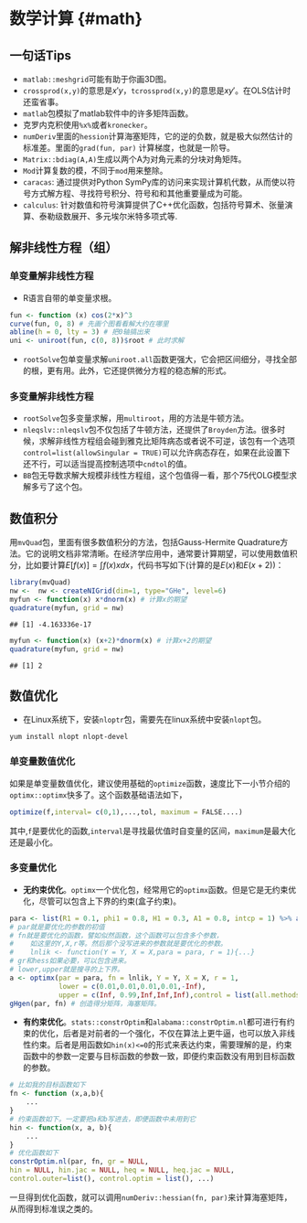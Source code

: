 
# 数学计算 {#math}
## 一句话Tips
- `matlab::meshgrid`可能有助于你画3D图。
- `crossprod(x,y)`的意思是$x'y$，`tcrossprod(x,y)`的意思是$xy'$。在OLS估计时还蛮省事。
- `matlab`包模拟了matlab软件中的许多矩阵函数。
- 克罗内克积使用`%x%`或者`kronecker`。
- `numDeriv`里面的`hession`计算海塞矩阵，它的逆的负数，就是极大似然估计的标准差。里面的`grad(fun, par)` 计算梯度，也就是一阶导。
- `Matrix::bdiag(A,A)`生成以两个A为对角元素的分块对角矩阵。
- `Mod`计算复数的模，不同于`mod`用来整除。
-  `caracas`: 通过提供对Python SymPy库的访问来实现计算机代数，从而使以符号方式解方程、寻找符号积分、符号和和其他重要量成为可能。
-  `calculus`: 针对数值和符号演算提供了C++优化函数，包括符号算术、张量演算、泰勒级数展开、多元埃尔米特多项式等.

## 解非线性方程（组）

### 单变量解非线性方程

- R语言自带的单变量求根。

```r
fun <- function (x) cos(2*x)^3
curve(fun, 0, 8) # 先画个图看看解大约在哪里
abline(h = 0, lty = 3) # 把0轴搞出来
uni <- uniroot(fun, c(0, 8))$root # 此时求解
```

-  `rootSolve`包单变量求解`uniroot.all`函数更强大，它会把区间细分，寻找全部的根，更有用。此外，它还提供微分方程的稳态解的形式。

### 多变量解非线性方程

- `rootSolve`包多变量求解，用`multiroot`，用的方法是牛顿方法。
- `nleqslv::nleqslv`包不仅包括了牛顿方法，还提供了`Broyden`方法。很多时候，求解非线性方程组会碰到雅克比矩阵病态或者说不可逆，该包有一个选项`control=list(allowSingular = TRUE)`可以允许病态存在，如果在此设置下还不行，可以适当提高控制选项中`cndtol`的值。
- `BB`包无导数求解大规模非线性方程组，这个包值得一看，那个75代OLG模型求解多亏了这个包。

## 数值积分

用`mvQuad`包，里面有很多数值积分的方法，包括Gauss-Hermite Quadrature方法。它的说明文档非常清晰。在经济学应用中，通常要计算期望，可以使用数值积分，比如要计算$E[f(x)]=\int f(x)xdx$，代码书写如下(计算的是$E(x)$和$E(x+2)$)：

```r
library(mvQuad)
nw <-  nw <- createNIGrid(dim=1, type="GHe", level=6)
myfun <- function(x) x*dnorm(x) # 计算x的期望
quadrature(myfun, grid = nw)
```

```
## [1] -4.163336e-17
```

```r
myfun <- function(x) (x+2)*dnorm(x) # 计算x+2的期望
quadrature(myfun, grid = nw)
```

```
## [1] 2
```


## 数值优化

- 在Linux系统下，安装`nloptr`包，需要先在linux系统中安装`nlopt`包。
```
yum install nlopt nlopt-devel
```



### 单变量数值优化

如果是单变量数值优化，建议使用基础的`optimize`函数，速度比下一小节介绍的`optimx::optimx`快多了。这个函数基础语法如下，


```r
optimize(f,interval= c(0,1),...,tol, maximum = FALSE....) 
```
其中,`f`是要优化的函数,`interval`是寻找最优值时自变量的区间，`maximum`是最大化还是最小化。

### 多变量优化

- **无约束优化**。`optimx`一个优化包，经常用它的`optimx`函数。但是它是无约束优化，尽管可以包含上下界的约束(盒子约束)。

```r
para <- list(R1 = 0.1, phi1 = 0.8, H1 = 0.3, A1 = 0.8, intcp = 1) %>% as.numeric()
# par就是要优化的参数的初值
# fn就是要优化的函数，譬如似然函数，这个函数可以包含多个参数，
#    如这里的Y,X,r等。然后那个没写进来的参数就是要优化的参数。
#    lnlik <- function(Y = Y, X = X,para = para, r = 1){...}
# gr和hess如果必要，可以包含进来。
# lower,upper就是搜寻的上下界。
a <- optimx(par = para, fn = lnlik, Y = Y, X = X, r = 1, 
            lower = c(0.01,0.01,0.01,0.01,-Inf), 
            upper = c(Inf, 0.99,Inf,Inf,Inf),control = list(all.methods = T))
gHgen(par, fn) # 创造得分矩阵，海塞矩阵。
```
- **有约束优化**。`stats::constrOptim`和`alabama::constrOptim.nl`都可进行有约束的优化，后者是对前者的一个强化，不仅在算法上更牛逼，也可以放入非线性约束。后者是用函数如`hin(x)<=0`的形式来表达约束，需要理解的是，约束函数中的参数一定要与目标函数的参数一致，即便约束函数没有用到目标函数的参数。

```r
# 比如我的目标函数如下
fn <- function (x,a,b){
    ...
}
# 约束函数如下。一定要把a和b写进去，即便函数中未用到它
hin <- function(x, a, b){
    ...
}
# 优化函数如下
constrOptim.nl(par, fn, gr = NULL, 
hin = NULL, hin.jac = NULL, heq = NULL, heq.jac = NULL, 
control.outer=list(), control.optim = list(), ...)
```
一旦得到优化函数，就可以调用`numDeriv::hessian(fn, par)`来计算海塞矩阵，从而得到标准误之类的。
